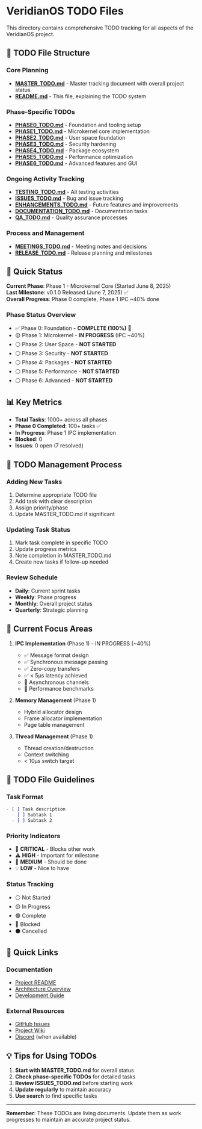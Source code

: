 # VeridianOS TODO Files

This directory contains comprehensive TODO tracking for all aspects of the VeridianOS project.

## 📁 TODO File Structure

### Core Planning
- **[MASTER_TODO.md](MASTER_TODO.md)** - Master tracking document with overall project status
- **[README.md](README.md)** - This file, explaining the TODO system

### Phase-Specific TODOs
- **[PHASE0_TODO.md](PHASE0_TODO.md)** - Foundation and tooling setup
- **[PHASE1_TODO.md](PHASE1_TODO.md)** - Microkernel core implementation
- **[PHASE2_TODO.md](PHASE2_TODO.md)** - User space foundation
- **[PHASE3_TODO.md](PHASE3_TODO.md)** - Security hardening
- **[PHASE4_TODO.md](PHASE4_TODO.md)** - Package ecosystem
- **[PHASE5_TODO.md](PHASE5_TODO.md)** - Performance optimization
- **[PHASE6_TODO.md](PHASE6_TODO.md)** - Advanced features and GUI

### Ongoing Activity Tracking
- **[TESTING_TODO.md](TESTING_TODO.md)** - All testing activities
- **[ISSUES_TODO.md](ISSUES_TODO.md)** - Bug and issue tracking
- **[ENHANCEMENTS_TODO.md](ENHANCEMENTS_TODO.md)** - Future features and improvements
- **[DOCUMENTATION_TODO.md](DOCUMENTATION_TODO.md)** - Documentation tasks
- **[QA_TODO.md](QA_TODO.md)** - Quality assurance processes

### Process and Management
- **[MEETINGS_TODO.md](MEETINGS_TODO.md)** - Meeting notes and decisions
- **[RELEASE_TODO.md](RELEASE_TODO.md)** - Release planning and milestones

## 🎯 Quick Status

**Current Phase**: Phase 1 - Microkernel Core (Started June 8, 2025)  
**Last Milestone**: v0.1.0 Released (June 7, 2025) ✅  
**Overall Progress**: Phase 0 complete, Phase 1 IPC ~40% done

### Phase Status Overview
- ✅ Phase 0: Foundation - **COMPLETE (100%)** 🎉
- 🟡 Phase 1: Microkernel - **IN PROGRESS** (IPC ~40%)
- ⚪ Phase 2: User Space - **NOT STARTED**
- ⚪ Phase 3: Security - **NOT STARTED**
- ⚪ Phase 4: Packages - **NOT STARTED**
- ⚪ Phase 5: Performance - **NOT STARTED**
- ⚪ Phase 6: Advanced - **NOT STARTED**

## 📊 Key Metrics

- **Total Tasks**: 1000+ across all phases
- **Phase 0 Completed**: 100+ tasks ✅
- **In Progress**: Phase 1 IPC implementation
- **Blocked**: 0
- **Issues**: 0 open (7 resolved)

## 🔄 TODO Management Process

### Adding New Tasks
1. Determine appropriate TODO file
2. Add task with clear description
3. Assign priority/phase
4. Update MASTER_TODO.md if significant

### Updating Task Status
1. Mark task complete in specific TODO
2. Update progress metrics
3. Note completion in MASTER_TODO.md
4. Create new tasks if follow-up needed

### Review Schedule
- **Daily**: Current sprint tasks
- **Weekly**: Phase progress
- **Monthly**: Overall project status
- **Quarterly**: Strategic planning

## 🚀 Current Focus Areas

1. **IPC Implementation** (Phase 1) - IN PROGRESS (~40%)
   - ✅ Message format design
   - ✅ Synchronous message passing
   - ✅ Zero-copy transfers
   - ✅ < 5μs latency achieved
   - 🔲 Asynchronous channels
   - 🔲 Performance benchmarks

2. **Memory Management** (Phase 1)
   - Hybrid allocator design
   - Frame allocator implementation
   - Page table management

3. **Thread Management** (Phase 1)
   - Thread creation/destruction
   - Context switching
   - < 10μs switch target

## 📝 TODO File Guidelines

### Task Format
```markdown
- [ ] Task description
  - [ ] Subtask 1
  - [ ] Subtask 2
```

### Priority Indicators
- 🚨 **CRITICAL** - Blocks other work
- ⚠️ **HIGH** - Important for milestone
- 📌 **MEDIUM** - Should be done
- 💡 **LOW** - Nice to have

### Status Tracking
- ⚪ Not Started
- 🟡 In Progress
- 🟢 Complete
- 🔴 Blocked
- ⚫ Cancelled

## 🔗 Quick Links

### Documentation
- [Project README](../README.md)
- [Architecture Overview](../docs/ARCHITECTURE-OVERVIEW.md)
- [Development Guide](../docs/DEVELOPMENT-GUIDE.md)

### External Resources
- [GitHub Issues](https://github.com/doublegate/VeridianOS/issues)
- [Project Wiki](https://github.com/doublegate/VeridianOS/wiki)
- [Discord](https://discord.gg/veridian) (when available)

## 💡 Tips for Using TODOs

1. **Start with MASTER_TODO.md** for overall status
2. **Check phase-specific TODOs** for detailed tasks
3. **Review ISSUES_TODO.md** before starting work
4. **Update regularly** to maintain accuracy
5. **Use search** to find specific tasks

---

**Remember**: These TODOs are living documents. Update them as work progresses to maintain an accurate project status.